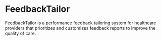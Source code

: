 # FeedbackTailor

FeedbackTailor is a performance feedback tailoring system for healthcare providers that prioritizes and customizes feedback reports to improve the quality of care.

